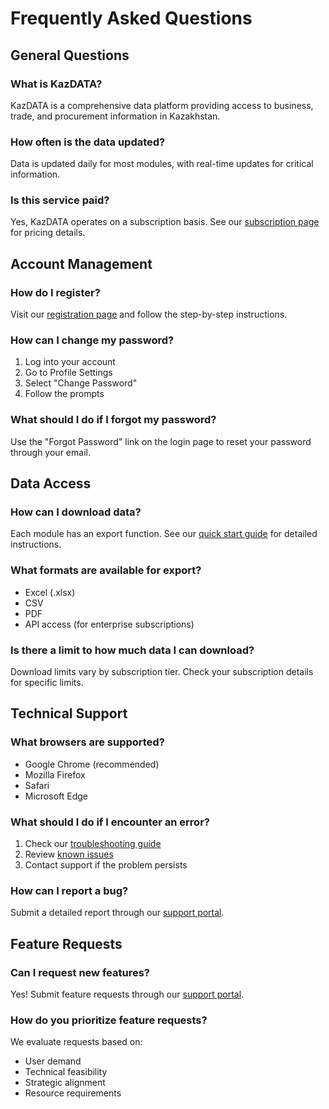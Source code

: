 # Frequently Asked Questions

## General Questions

### What is KazDATA?
KazDATA is a comprehensive data platform providing access to business, trade, and procurement information in Kazakhstan.

### How often is the data updated?
Data is updated daily for most modules, with real-time updates for critical information.

### Is this service paid?
Yes, KazDATA operates on a subscription basis. See our [subscription page](../getting-started/subscription.md) for pricing details.

## Account Management

### How do I register?
Visit our [registration page](../getting-started/registration.md) and follow the step-by-step instructions.

### How can I change my password?
1. Log into your account
2. Go to Profile Settings
3. Select "Change Password"
4. Follow the prompts

### What should I do if I forgot my password?
Use the "Forgot Password" link on the login page to reset your password through your email.

## Data Access

### How can I download data?
Each module has an export function. See our [quick start guide](../getting-started/quick-start.md) for detailed instructions.

### What formats are available for export?
- Excel (.xlsx)
- CSV
- PDF
- API access (for enterprise subscriptions)

### Is there a limit to how much data I can download?
Download limits vary by subscription tier. Check your subscription details for specific limits.

## Technical Support

### What browsers are supported?
- Google Chrome (recommended)
- Mozilla Firefox
- Safari
- Microsoft Edge

### What should I do if I encounter an error?
1. Check our [troubleshooting guide](../support/troubleshooting.md)
2. Review [known issues](../support/issues.md)
3. Contact support if the problem persists

### How can I report a bug?
Submit a detailed report through our [support portal](../support/contact.md#submit-ticket).

## Feature Requests

### Can I request new features?
Yes! Submit feature requests through our [support portal](../support/contact.md#feature-request).

### How do you prioritize feature requests?
We evaluate requests based on:
- User demand
- Technical feasibility
- Strategic alignment
- Resource requirements

